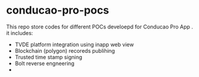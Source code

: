 # conducao-pro-pocs

This repo store codes for different POCs develoepd for Conducao Pro App . it includes:
- TVDE platform integration using inapp web view
- Blockchain (polygon) recoreds publihing
- Trusted time stamp signing
- Bolt reverse engneering
- 
